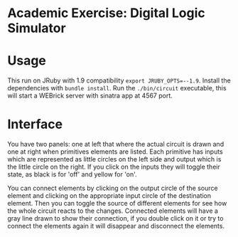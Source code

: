 # Academic Exercise: Digital Logic Simulator

# Usage

This run on JRuby with 1.9 compatibility `export JRUBY_OPTS=--1.9`.
Install the dependencies with `bundle install`.
Run the `./bin/circuit` executable, this will start a WEBrick server with sinatra app at 4567 port.

# Interface
You have two panels: one at left that where the actual circuit is drawn and one at right when primitives elements are listed.
Each primitive has inputs which are represented as little circles on the left side and output which is the little circle on the right.
If you click on the inputs they will toggle their state, as black is for 'off' and yellow for 'on'.

You can connect elements by clicking on the output circle of the source element and clicking on the appropriate input circle of the destination element. Then you can toggle the source of different elements for see how the whole circuit reacts to the changes.
Connected elements will have a gray line drawn to show their connection, if you double click on it or try to connect the elements again it will disappear and disconnect the elements. 
